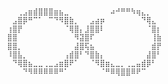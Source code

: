 ###

<p align="center">⠀⠀⢀⣠⣶⣾⣿⣿⣿⣶⣦⣀⠀⠀⠀⠀⠀⠀⠀⠀⠴⠚⠛⠛⠳⢶⣄⡀⠀⠀<br>⠀⣠⣿⡿⠛⠉⠁⠀⠉⠙⠻⣿⣷⡀⠀⠀⣠⣴⡶⠀⠀⠀⠀⠀⠀⠀⠙⢿⣄⠀<br>⢰⣿⡟⠀⠀⠀⠀⠀⠀⠀⠀⠈⢿⣿⡄⣸⣿⣿⠇⠀⠀⠀⠀⠀⠀⠀⠀⠈⣿⡆<br>⣿⣿⠀⠀⠀⠀⠀⠀⠀⠀⠀⠀⠀⠻⣽⣿⠏⠀⠀⠀⠀⠀⠀⠀⠀⠀⠀⠀⢸⣷<br>⣿⣿⡀⠀⠀⠀⠀⠀⠀⠀⠀⠀⠀⣼⣿⢯⣦⠀⠀⠀⠀⠀⠀⠀⠀⠀⠀⠀⣾⡟<br>⠸⣿⣧⡀⠀⠀⠀⠀⠀⠀⠀⢠⣾⣿⠃⠙⣿⣷⡄⠀⠀⠀⠀⠀⠀⠀⠀⣼⣿⠃<br>⠀⠙⢿⣿⣦⣀⣀⢀⣀⣠⣶⣿⠟⠁⠀⠀⠈⠻⣿⣶⣄⣀⡀⢀⣀⣤⣾⡿⠃⠀<br>⠀⠀⠀⠙⠻⠿⠿⠿⠿⠿⠛⠁⠀⠀⠀⠀⠀⠀⠈⠛⠿⢿⣿⣿⠿⠟⠉⠀⠀⠀</p>

###
